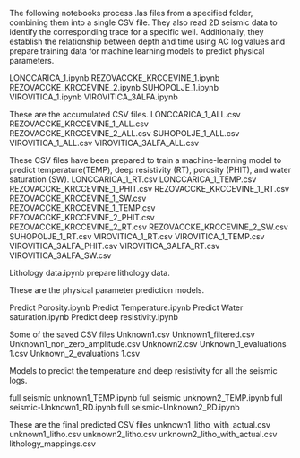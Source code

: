 The following notebooks process .las files from a specified folder, combining them into a single CSV file. They also read 2D seismic data to identify the corresponding trace for a specific well. Additionally, they establish the relationship between depth and time using AC log values and prepare training data for machine learning models to predict physical parameters.

LONCCARICA_1.ipynb 
REZOVACCKE_KRCCEVINE_1.ipynb
REZOVACCKE_KRCCEVINE_2.ipynb
SUHOPOLJE_1.ipynb
VIROVITICA_1.ipynb
VIROVITICA_3ALFA.ipynb

These are the accumulated CSV files.
LONCCARICA_1_ALL.csv 
REZOVACCKE_KRCCEVINE_1_ALL.csv
REZOVACCKE_KRCCEVINE_2_ALL.csv
SUHOPOLJE_1_ALL.csv
VIROVITICA_1_ALL.csv
VIROVITICA_3ALFA_ALL.csv

These CSV files have been prepared to train a machine-learning model to predict temperature(TEMP), deep resistivity (RT), porosity (PHIT), and water saturation (SW).
LONCCARICA_1_RT.csv
LONCCARICA_1_TEMP.csv
REZOVACCKE_KRCCEVINE_1_PHIT.csv
REZOVACCKE_KRCCEVINE_1_RT.csv
REZOVACCKE_KRCCEVINE_1_SW.csv
REZOVACCKE_KRCCEVINE_1_TEMP.csv
REZOVACCKE_KRCCEVINE_2_PHIT.csv
REZOVACCKE_KRCCEVINE_2_RT.csv
REZOVACCKE_KRCCEVINE_2_SW.csv
SUHOPOLJE_1_RT.csv
VIROVITICA_1_RT.csv
VIROVITICA_1_TEMP.csv
VIROVITICA_3ALFA_PHIT.csv
VIROVITICA_3ALFA_RT.csv
VIROVITICA_3ALFA_SW.csv


Lithology data.ipynb prepare lithology data.

These are the physical parameter prediction models.

Predict Porosity.ipynb
Predict Temperature.ipynb
Predict Water saturation.ipynb
Predict deep resistivity.ipynb

Some of the saved CSV files
Unknown1.csv
Unknown1_filtered.csv
Unknown1_non_zero_amplitude.csv
Unknown2.csv
Unknown_1_evaluations 1.csv
Unknown_2_evaluations 1.csv



Models to predict the temperature and deep resistivity for all the seismic logs.

full seismic unknown1_TEMP.ipynb
full seismic unknown2_TEMP.ipynb
full seismic-Unknown1_RD.ipynb
full seismic-Unknown2_RD.ipynb


These are the final predicted CSV files
unknown1_litho_with_actual.csv
unknown1_litho.csv
unknown2_litho.csv
unknown2_litho_with_actual.csv
lithology_mappings.csv
